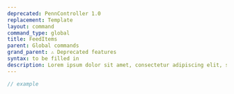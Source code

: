 ```yaml
---
deprecated: PennController 1.0
replacement: Template
layout: command
command_type: global
title: FeedItems
parent: Global commands
grand_parent: ⚠ Deprecated features
syntax: to be filled in
description: Lorem ipsum dolor sit amet, consectetur adipiscing elit, sed do eiusmod tempor incididunt ut labore et dolore magna aliqua. Ut enim ad minim veniam, quis nostrud exercitation ullamco laboris nisi ut aliquip ex ea commodo consequat.
---
```


```javascript
// example
```